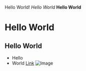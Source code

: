 Hello World!
*Hello World*
**Hello World**
# Hello World
## Hello World

* Hello 
* World 
[Link](https://mchouthai.github.io/cse15l-lab-reports/)
![Image](https://www.google.co.in/url?sa=i&url=https%3A%2F%2Fpixabay.com%2Fimages%2Fsearch%2Fdog%2F&psig=AOvVaw2JTepRRoJMtMUMqgvt1_Kn&ust=1649907720199000&source=images&cd=vfe&ved=0CAoQjRxqFwoTCMjfr66PkPcCFQAAAAAdAAAAABAD)
